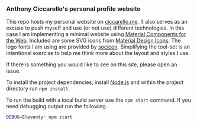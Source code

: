 ### Anthony Ciccarello's personal profile website

This repo hosts my personal website on [ciccarello.me](https://www.ciccarello.me).
It also serves as an excuse to push myself and use (or not use) different
technologies. In this case I am implementing a minimal website using
[Material Components for the Web](https://material.io/components/).
Included are some SVG icons from [Material Design Icons](https://material.io/tools/icons/?style=baseline).
The logo fonts I am using are provided by [socicon](http://www.socicon.com/). Simplifying
the tool-set is an intentional exercise to help me think more about the layout and styles I use.

If there is something you would like to see on this site, please open an issue.

To install the project dependencies, install [Node.js](https://nodejs.org/) and within the project directory run `npm install`.

To run the build with a local build server use the `npm start` command. If you need debugging output run the following.

```bash
DEBUG=Eleventy* npm start
```
